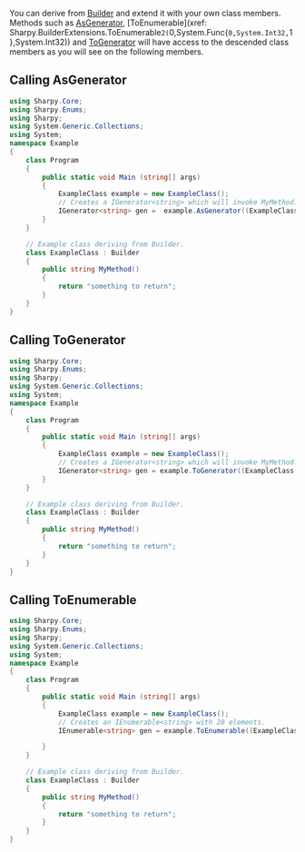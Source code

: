You can derive from [Builder](xref:Sharpy.Builder) and extend it with your own class members.
Methods such as [AsGenerator](xref:Sharpy.Builder.AsGenerator``1(System.Func{Sharpy.Builder,``0})), [ToEnumerable](xref: Sharpy.BuilderExtensions.ToEnumerable``2(``0,System.Func{``0,System.Int32,``1},System.Int32)) and [ToGenerator](xref:Sharpy.BuilderExtensions.ToGenerator``2(``0,System.Func{``0,``1}))
will have access to the descended class members as you will see on the following members.

## Calling AsGenerator ##
```csharp
using Sharpy.Core;
using Sharpy.Enums;
using Sharpy;
using System.Generic.Collections;
using System;
namespace Example
{
    class Program
    {
        public static void Main (string[] args)
        {
            ExampleClass example = new ExampleClass();
            // Creates a IGenerator<string> which will invoke MyMethod.
            IGenerator<string> gen =  example.AsGenerator((ExampleClass e) => e.MyMethod()):
        }
    }

    // Example class deriving from Builder.
    class ExampleClass : Builder
    {
        public string MyMethod()
        {
            return "something to return";
        }
    }
}
```

## Calling ToGenerator ##
```csharp
using Sharpy.Core;
using Sharpy.Enums;
using Sharpy;
using System.Generic.Collections;
using System;
namespace Example
{
    class Program
    {
        public static void Main (string[] args)
        {
            ExampleClass example = new ExampleClass();
            // Creates a IGenerator<string> which will invoke MyMethod.
            IGenerator<string> gen = example.ToGenerator((ExampleClass e) => e.MyMethod());
        }
    }

    // Example class deriving from Builder.
    class ExampleClass : Builder
    {
        public string MyMethod()
        {
            return "something to return";
        }
    }
}

```
## Calling ToEnumerable ##
```csharp
using Sharpy.Core;
using Sharpy.Enums;
using Sharpy;
using System.Generic.Collections;
using System;
namespace Example
{
    class Program
    {
        public static void Main (string[] args)
        {
            ExampleClass example = new ExampleClass();
            // Creates an IEnumerable<string> with 20 elements.
            IEnumerable<string> gen = example.ToEnumerable((ExampleClass e) => e.MyMethod(), 20);

        }
    }

    // Example class deriving from Builder.
    class ExampleClass : Builder
    {
        public string MyMethod()
        {
            return "something to return";
        }
    }
}
```
